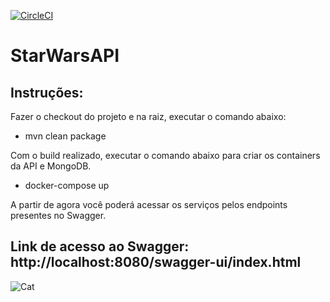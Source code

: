 [![CircleCI](https://circleci.com/gh/lrochadev/starWarsApi/tree/master.svg?style=shield)](https://circleci.com/gh/lrochadev/starWarsApi/tree/master)

# StarWarsAPI

## Instruções:

Fazer o checkout do projeto e na raiz, executar o comando abaixo:

- mvn clean package

Com o build realizado, executar o comando abaixo para criar os containers da API e MongoDB.

- docker-compose up

A partir de agora você poderá acessar os serviços pelos endpoints presentes no Swagger. 

## Link de acesso ao Swagger: http://localhost:8080/swagger-ui/index.html

![Cat](https://i.imgur.com/6Ccwex0.png)

